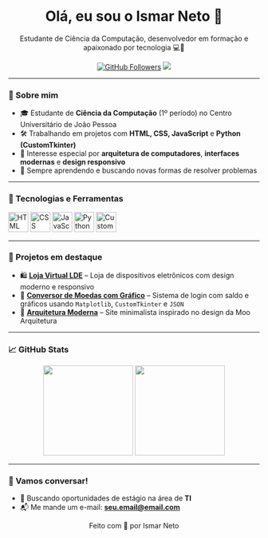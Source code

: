 <h1 align="center">Olá, eu sou o Ismar Neto 👋</h1>

<p align="center">
  Estudante de Ciência da Computação, desenvolvedor em formação e apaixonado por tecnologia 💻🚀
</p>

<p align="center">
  <a href="https://github.com/SEU_USUARIO"><img src="https://img.shields.io/github/followers/SEU_USUARIO?style=social" alt="GitHub Followers"></a>
  <a href="mailto:seu.email@email.com"><img src="https://img.shields.io/badge/email-contato-red?style=flat&logo=gmail"></a>
</p>

---

### 🧠 Sobre mim
- 🎓 Estudante de **Ciência da Computação** (1º período) no Centro Universitário de João Pessoa
- 🛠️ Trabalhando em projetos com **HTML, CSS, JavaScript** e **Python (CustomTkinter)**
- 🔧 Interesse especial por **arquitetura de computadores**, **interfaces modernas** e **design responsivo**
- 💬 Sempre aprendendo e buscando novas formas de resolver problemas

---

### 🧰 Tecnologias e Ferramentas
<p>
  <img src="https://cdn.jsdelivr.net/gh/devicons/devicon/icons/html5/html5-original.svg" height="40" alt="HTML">
  <img src="https://cdn.jsdelivr.net/gh/devicons/devicon/icons/css3/css3-original.svg" height="40" alt="CSS">
  <img src="https://cdn.jsdelivr.net/gh/devicons/devicon/icons/javascript/javascript-original.svg" height="40" alt="JavaScript">
  <img src="https://cdn.jsdelivr.net/gh/devicons/devicon/icons/python/python-original.svg" height="40" alt="Python">
  <img src="https://customtkinter.tomschimansky.com/logo.png" height="40" alt="CustomTkinter">
</p>

---

### 📌 Projetos em destaque
- 🛍️ **[Loja Virtual LDE](https://github.com/SEU_USUARIO/lde-loja)** – Loja de dispositivos eletrônicos com design moderno e responsivo
- 🧮 **[Conversor de Moedas com Gráfico](https://github.com/SEU_USUARIO/conversor-moedas)** – Sistema de login com saldo e gráficos usando `Matplotlib`, `CustomTkinter` e `JSON`
- 🧱 **[Arquitetura Moderna](https://github.com/SEU_USUARIO/arquitetura-site)** – Site minimalista inspirado no design da Moo Arquitetura

---

### 📈 GitHub Stats

<p align="center">
  <img height="180em" src="https://github-readme-stats.vercel.app/api?username=SEU_USUARIO&show_icons=true&theme=radical"/>
  <img height="180em" src="https://github-readme-stats.vercel.app/api/top-langs/?username=SEU_USUARIO&layout=compact&theme=radical"/>
</p>

---

### 🤝 Vamos conversar!
- 💼 Buscando oportunidades de estágio na área de **TI**
- 📬 Me mande um e-mail: **seu.email@email.com**

<p align="center">
  Feito com 💙 por Ismar Neto
</p>
